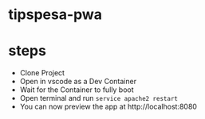 # tipspesa-pwa


# steps
- Clone Project
- Open in vscode as a Dev Container
- Wait for the Container to fully boot
- Open terminal and run
`service apache2 restart`
- You can now preview the app at http://localhost:8080
